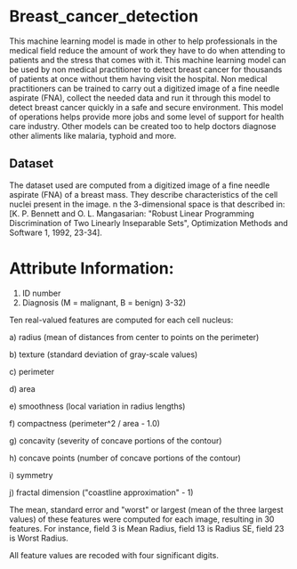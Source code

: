 # Breast_cancer_detection

This machine learning model is made in other to help professionals in the medical field reduce the amount of work they have to do when attending to patients and the stress that comes with it. 
This machine learning model can be used by non medical practitioner to detect breast cancer for thousands of patients at once without them having visit the hospital. Non medical practitioners can be trained to carry out a digitized image of a fine needle aspirate (FNA), collect the needed data and run it through this model to detect breast cancer quickly  in a safe and secure environment.
This model of operations helps provide more jobs and some level of support for health care industry.
Other models can be created too to help doctors diagnose other aliments like malaria, typhoid and more.

## Dataset
The dataset used are computed from a digitized image of a fine needle aspirate (FNA) of a breast mass. They describe characteristics of the cell nuclei present in the image.
n the 3-dimensional space is that described in: [K. P. Bennett and O. L. Mangasarian: "Robust Linear Programming Discrimination of Two Linearly Inseparable Sets", Optimization Methods and Software 1, 1992, 23-34].

# Attribute Information:
1) ID number
2) Diagnosis (M = malignant, B = benign)
3-32)

Ten real-valued features are computed for each cell nucleus:

a) radius (mean of distances from center to points on the perimeter)

b) texture (standard deviation of gray-scale values)

c) perimeter

d) area

e) smoothness (local variation in radius lengths)

f) compactness (perimeter^2 / area - 1.0)

g) concavity (severity of concave portions of the contour)

h) concave points (number of concave portions of the contour)

i) symmetry

j) fractal dimension ("coastline approximation" - 1)

The mean, standard error and "worst" or largest (mean of the three
largest values) of these features were computed for each image,
resulting in 30 features. For instance, field 3 is Mean Radius, field
13 is Radius SE, field 23 is Worst Radius.

All feature values are recoded with four significant digits.
